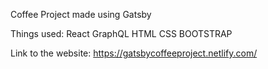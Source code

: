 Coffee Project made using Gatsby

Things used:
              React
              GraphQL
              HTML
              CSS
              BOOTSTRAP
              
 Link to the website:
              https://gatsbycoffeeproject.netlify.com/
